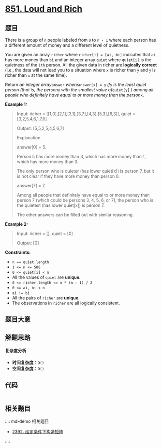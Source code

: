 # [851. Loud and Rich](https://leetcode.com/problems/loud-and-rich/)

## 题目

There is a group of `n` people labeled from `0` to `n - 1` where each person
has a different amount of money and a different level of quietness.

You are given an array `richer` where `richer[i] = [ai, bi]` indicates that
`ai` has more money than `bi` and an integer array `quiet` where `quiet[i]` is
the quietness of the `ith` person. All the given data in richer are
**logically correct** (i.e., the data will not lead you to a situation where
`x` is richer than `y` and `y` is richer than `x` at the same time).

Return _an integer array_`answer` _where_`answer[x] = y` _if_`y` _is the least
quiet person (that is, the person_`y` _with the smallest value of_`quiet[y]`
_) among all people who definitely have equal to or more money than the
person_`x`.

**Example 1:**

> Input: richer = [[1,0],[2,1],[3,1],[3,7],[4,3],[5,3],[6,3]], quiet = [3,2,5,4,6,1,7,0]
>
> Output: [5,5,2,5,4,5,6,7]
>
> Explanation:
>
> answer[0] = 5.
>
> Person 5 has more money than 3, which has more money than 1, which has more money than 0.
>
> The only person who is quieter (has lower quiet[x]) is person 7, but it is not clear if they have more money than person 0.
>
> answer[7] = 7.
>
> Among all people that definitely have equal to or more money than person 7 (which could be persons 3, 4, 5, 6, or 7), the person who is the quietest (has lower quiet[x]) is person 7.
>
> The other answers can be filled out with similar reasoning.

**Example 2:**

> Input: richer = [], quiet = [0]
>
> Output: [0]

**Constraints:**

- `n == quiet.length`
- `1 <= n <= 500`
- `0 <= quiet[i] < n`
- All the values of `quiet` are **unique**.
- `0 <= richer.length <= n * (n - 1) / 2`
- `0 <= ai, bi < n`
- `ai != bi`
- All the pairs of `richer` are **unique**.
- The observations in `richer` are all logically consistent.

## 题目大意

## 解题思路

#### 复杂度分析

- **时间复杂度**：`O()`
- **空间复杂度**：`O()`

## 代码

```javascript

```

## 相关题目

:::: md-demo 相关题目

- [2392. 给定条件下构造矩阵](https://leetcode.com/problems/build-a-matrix-with-conditions)

::::
